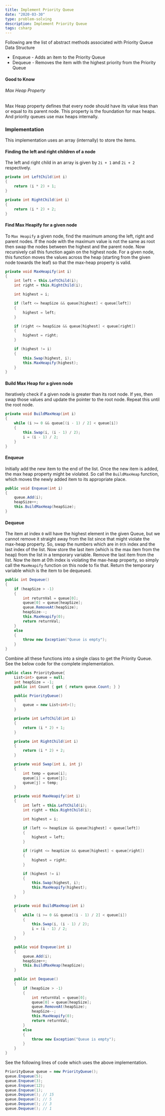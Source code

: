 ```yaml
---
title: Implement Priority Queue
date: "2020-03-30"
type: problem-solving
description: Implement Priority Queue
tags: csharp
---
```


Following are the list of abstract methods associated with Priority Queue Data Structure

- Enqueue - Adds an item to the Priority Queue
- Dequeue - Removes the item with the highest priority from the Priority Queue

#### Good to Know

###### Max Heap Property

Max Heap property defines that every node should have its value less than or equal to its parent node. This property is the foundation for max heaps. And priority queues use max heaps internally.

### Implementation

This implementation uses an array (internally) to store the items.

#### Finding the left and right children of a node

The left and right child in an array is given by `2i + 1` and `2i + 2` respectively.

```csharp
private int LeftChild(int i)
{
    return (i * 2) + 1;
}

private int RightChild(int i)
{
    return (i * 2) + 2;
}
```

#### Find Max Heapify for a given node

To `Max Heapify` a given node, find the maximum among the left, right and parent nodes. If the node with the maximum value is not the same as root then swap the nodes between the highest and the parent node. Now recursively call this function again on the highest node. For a given node, this function moves the values across the heap (starting from the given node towards the leaf) so that the max-heap property is valid. 

```csharp
private void MaxHeapify(int i)
{
    int left = this.LeftChild(i);
    int right = this.RightChild(i);

    int highest = i;

    if (left <= heapSize && queue[highest] < queue[left])
    {
        highest = left;
    }

    if (right <= heapSize && queue[highest] < queue[right])
    {
        highest = right;
    }

    if (highest != i)
    {
        this.Swap(highest, i);
        this.MaxHeapify(highest);
    }
}
```

#### Build Max Heap for a given node

Iteratively check if a given node is greater than its root node. If yes, then swap those values and update the pointer to the root node. Repeat this until the root node.

```csharp
private void BuildMaxHeap(int i)
{
    while (i >= 0 && queue[(i - 1) / 2] < queue[i])
    {
        this.Swap(i, (i - 1) / 2);
        i = (i - 1) / 2;
    }
}
```

#### Enqueue

Initially add the new item to the end of the list. Once the new item is added, the max heap property might be violated. So call the `BuildMaxHeap` function, which moves the newly added item to its appropriate place.

```csharp
public void Enqueue(int i)
{
    queue.Add(i);
    heapSize++;
    this.BuildMaxHeap(heapSize);
}
```

#### Dequeue

The item at index `0` will have the highest element in the given Queue, but we cannot remove it straight away from the list since that might violate the max-heap property. So, swap the numbers which are in `0th` index and the last index of the list. Now store the last item (which is the max item from the heap) from the list in a temporary variable. Remove the last item from the list. Now the item at 0th index is violating the max-heap property, so simply call the `MaxHeapify` function on this node to fix that. Return the temporary variable which is the item to be dequeued.

```csharp
public int Dequeue()
{
    if (heapSize > -1)
    {
        int returnVal = queue[0];
        queue[0] = queue[heapSize];
        queue.RemoveAt(heapSize);
        heapSize--;
        this.MaxHeapify(0);
        return returnVal;
    }
    else
    {
        throw new Exception("Queue is empty");
    }
}

```

Combine all these functions into a single class to get the Priority Queue. See the below code for the complete implementation.

```csharp
public class PriorityQueue{
    List<int> queue = null;
    int heapSize = -1;
    public int Count { get { return queue.Count; } }

    public PriorityQueue()
    {
        queue = new List<int>();
    }

    private int LeftChild(int i)
    {
        return (i * 2) + 1;
    }

    private int RightChild(int i)
    {
        return (i * 2) + 2;
    }

    private void Swap(int i, int j)
    {
        int temp = queue[i];
        queue[i] = queue[j];
        queue[j] = temp;
    }

    private void MaxHeapify(int i)
    {
        int left = this.LeftChild(i);
        int right = this.RightChild(i);

        int highest = i;

        if (left <= heapSize && queue[highest] < queue[left])
        {
            highest = left;
        }

        if (right <= heapSize && queue[highest] < queue[right])
        {
            highest = right;
        }

        if (highest != i)
        {
            this.Swap(highest, i);
            this.MaxHeapify(highest);
        }
    }

    private void BuildMaxHeap(int i)
    {
        while (i >= 0 && queue[(i - 1) / 2] < queue[i])
        {
            this.Swap(i, (i - 1) / 2);
            i = (i - 1) / 2;
        }
    }

    public void Enqueue(int i)
    {
        queue.Add(i);
        heapSize++;
        this.BuildMaxHeap(heapSize);
    }

    public int Dequeue()
    {
        if (heapSize > -1)
        {
            int returnVal = queue[0];
            queue[0] = queue[heapSize];
            queue.RemoveAt(heapSize);
            heapSize--;
            this.MaxHeapify(0);
            return returnVal;
        }
        else
        {
            throw new Exception("Queue is empty");
        }
    }
}
```


See the following lines of code which uses the above implementation.

```csharp
PriorityQueue queue = new PriorityQueue();
queue.Enqueue(5);
queue.Enqueue(3);
queue.Enqueue(12);
queue.Enqueue(1);
queue.Dequeue(); // 15
queue.Dequeue(); // 5
queue.Dequeue(); // 3
queue.Dequeue(); // 1
```
